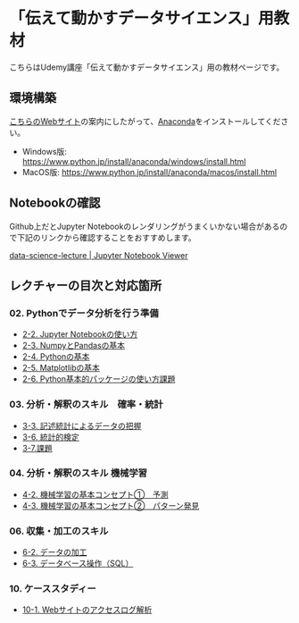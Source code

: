 # 「伝えて動かすデータサイエンス」用教材
こちらはUdemy講座「伝えて動かすデータサイエンス」用の教材ページです。

## 環境構築
[こちらのWebサイト](https://www.python.jp/install/anaconda/index.html)の案内にしたがって、[Anaconda](https://www.anaconda.com/)をインストールしてください。

- Windows版: https://www.python.jp/install/anaconda/windows/install.html
- MacOS版: https://www.python.jp/install/anaconda/macos/install.html

## Notebookの確認
Github上だとJupyter Notebookのレンダリングがうまくいかない場合があるので下記のリンクから確認することをおすすめします。

[data-science-lecture | Jupyter Notebook Viewer](https://nbviewer.jupyter.org/github/rilmayer/data-science-lecture/tree/master/)

## レクチャーの目次と対応箇所
### 02. Pythonでデータ分析を行う準備
- [2-2. Jupyter Notebookの使い方](https://nbviewer.jupyter.org/github/rilmayer/data-science-lecture/blob/master/02.%20Python%E3%81%A7%E3%83%87%E3%83%BC%E3%82%BF%E5%88%86%E6%9E%90%E3%82%92%E8%A1%8C%E3%81%86%E6%BA%96%E5%82%99/2-2.%20Jupyter%20Notebook%E3%81%AE%E4%BD%BF%E3%81%84%E6%96%B9.ipynb)
- [2-3. NumpyとPandasの基本](https://nbviewer.jupyter.org/github/rilmayer/data-science-lecture/blob/master/02.%20Python%E3%81%A7%E3%83%87%E3%83%BC%E3%82%BF%E5%88%86%E6%9E%90%E3%82%92%E8%A1%8C%E3%81%86%E6%BA%96%E5%82%99/2-3.%20Numpy%E3%81%A8Pandas%E3%81%AE%E5%9F%BA%E6%9C%AC.ipynb)
- [2-4. Pythonの基本](https://nbviewer.jupyter.org/github/rilmayer/data-science-lecture/blob/master/02.%20Python%E3%81%A7%E3%83%87%E3%83%BC%E3%82%BF%E5%88%86%E6%9E%90%E3%82%92%E8%A1%8C%E3%81%86%E6%BA%96%E5%82%99/2-4.%20Python%E3%81%AE%E5%9F%BA%E6%9C%AC.ipynb)
- [2-5. Matplotlibの基本](https://nbviewer.jupyter.org/github/rilmayer/data-science-lecture/blob/master/02.%20Python%E3%81%A7%E3%83%87%E3%83%BC%E3%82%BF%E5%88%86%E6%9E%90%E3%82%92%E8%A1%8C%E3%81%86%E6%BA%96%E5%82%99/2-5.%20Matplotlib%E3%81%AE%E5%9F%BA%E6%9C%AC.ipynb)
- [2-6. Python基本的パッケージの使い方課題](https://nbviewer.jupyter.org/github/rilmayer/data-science-lecture/blob/master/02.%20Python%E3%81%A7%E3%83%87%E3%83%BC%E3%82%BF%E5%88%86%E6%9E%90%E3%82%92%E8%A1%8C%E3%81%86%E6%BA%96%E5%82%99/2-6.%20Python%E5%9F%BA%E6%9C%AC%E7%9A%84%E3%83%91%E3%83%83%E3%82%B1%E3%83%BC%E3%82%B8%E3%81%AE%E4%BD%BF%E3%81%84%E6%96%B9%E8%AA%B2%E9%A1%8C.ipynb)

### 03. 分析・解釈のスキル　確率・統計
- [3-3. 記述統計によるデータの把握](https://nbviewer.jupyter.org/github/rilmayer/data-science-lecture/blob/master/03.%20%E5%88%86%E6%9E%90%E3%83%BB%E8%A7%A3%E9%87%88%E3%81%AE%E3%82%B9%E3%82%AD%E3%83%AB%E3%80%80%E7%A2%BA%E7%8E%87%E3%83%BB%E7%B5%B1%E8%A8%88/3-3.%20%E8%A8%98%E8%BF%B0%E7%B5%B1%E8%A8%88%E3%81%AB%E3%82%88%E3%82%8B%E3%83%87%E3%83%BC%E3%82%BF%E3%81%AE%E6%8A%8A%E6%8F%A1.ipynb)
- [3-6. 統計的検定](https://nbviewer.jupyter.org/github/rilmayer/data-science-lecture/blob/master/03.%20%E5%88%86%E6%9E%90%E3%83%BB%E8%A7%A3%E9%87%88%E3%81%AE%E3%82%B9%E3%82%AD%E3%83%AB%E3%80%80%E7%A2%BA%E7%8E%87%E3%83%BB%E7%B5%B1%E8%A8%88/3-6.%20%E7%B5%B1%E8%A8%88%E7%9A%84%E6%A4%9C%E5%AE%9A.ipynb)
- [3-7.課題](https://nbviewer.jupyter.org/github/rilmayer/data-science-lecture/blob/master/03.%20%E5%88%86%E6%9E%90%E3%83%BB%E8%A7%A3%E9%87%88%E3%81%AE%E3%82%B9%E3%82%AD%E3%83%AB%E3%80%80%E7%A2%BA%E7%8E%87%E3%83%BB%E7%B5%B1%E8%A8%88/3-7.%E8%AA%B2%E9%A1%8C.ipynb)

### 04. 分析・解釈のスキル 機械学習
- [4-2. 機械学習の基本コンセプト①　予測](https://nbviewer.jupyter.org/github/rilmayer/data-science-lecture/blob/master/04.%20%E5%88%86%E6%9E%90%E3%83%BB%E8%A7%A3%E9%87%88%E3%81%AE%E3%82%B9%E3%82%AD%E3%83%AB%20%E6%A9%9F%E6%A2%B0%E5%AD%A6%E7%BF%92/4-2.%20%E6%A9%9F%E6%A2%B0%E5%AD%A6%E7%BF%92%E3%81%AE%E5%9F%BA%E6%9C%AC%E3%82%B3%E3%83%B3%E3%82%BB%E3%83%97%E3%83%88%E2%91%A0%E3%80%80%E4%BA%88%E6%B8%AC.ipynb)
- [4-3. 機械学習の基本コンセプト②　パターン発見](https://nbviewer.jupyter.org/github/rilmayer/data-science-lecture/blob/master/04.%20%E5%88%86%E6%9E%90%E3%83%BB%E8%A7%A3%E9%87%88%E3%81%AE%E3%82%B9%E3%82%AD%E3%83%AB%20%E6%A9%9F%E6%A2%B0%E5%AD%A6%E7%BF%92/4-3.%20%E6%A9%9F%E6%A2%B0%E5%AD%A6%E7%BF%92%E3%81%AE%E5%9F%BA%E6%9C%AC%E3%82%B3%E3%83%B3%E3%82%BB%E3%83%97%E3%83%88%E2%91%A1%E3%80%80%E3%83%91%E3%82%BF%E3%83%BC%E3%83%B3%E7%99%BA%E8%A6%8B.ipynb)

### 06. 収集・加工のスキル
- [6-2. データの加工](https://nbviewer.jupyter.org/urls/nbviewer.jupyter.org/github/rilmayer/data-science-lecture/blob/master/06.%20%E5%8F%8E%E9%9B%86%E3%83%BB%E5%8A%A0%E5%B7%A5%E3%81%AE%E3%82%B9%E3%82%AD%E3%83%AB/6-2.%20%E3%83%87%E3%83%BC%E3%82%BF%E3%81%AE%E5%8A%A0%E5%B7%A5.ipynb)
- [6-3. データベース操作（SQL）](https://nbviewer.jupyter.org/github/rilmayer/data-science-lecture/blob/master/06.%20%E5%8F%8E%E9%9B%86%E3%83%BB%E5%8A%A0%E5%B7%A5%E3%81%AE%E3%82%B9%E3%82%AD%E3%83%AB/6-3.%20%E3%83%87%E3%83%BC%E3%82%BF%E3%83%99%E3%83%BC%E3%82%B9%E6%93%8D%E4%BD%9C%EF%BC%88SQL%EF%BC%89.ipynb)

### 10. ケーススタディー
- [10-1. Webサイトのアクセスログ解析](https://nbviewer.jupyter.org/github/rilmayer/data-science-lecture/blob/master/10.%20%E3%82%B1%E3%83%BC%E3%82%B9%E3%82%B9%E3%82%BF%E3%83%87%E3%82%A3%E3%83%BC/10-1.%20Web%E3%82%B5%E3%82%A4%E3%83%88%E3%81%AE%E3%82%A2%E3%82%AF%E3%82%BB%E3%82%B9%E3%83%AD%E3%82%B0%E8%A7%A3%E6%9E%90.ipynb)